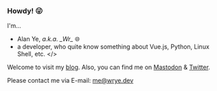 ### Howdy! 😜

I'm...

- Alan Ye, _a.k.a. \_Wr\__ 🌐
- a developer, who quite know something about Vue.js, Python, Linux Shell, etc. </>

Welcome to visit my [blog](https://wrye.dev/). Also, you can find me on [Mastodon](https://fedist.me/@wr) & [Twitter](https://twitter.com/Wr_Offi).

Please contact me via E-mail: [me@wrye.dev](mailto:me@wrye.dev)
